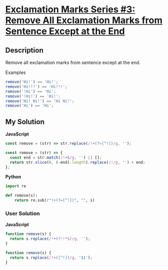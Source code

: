 # [Exclamation Marks Series #3: Remove All Exclamation Marks from Sentence Except at the End](https://www.codewars.com/kata/57faefc42b531482d5000123)

## Description

Remove all exclamation marks from sentence except at the end.

Examples

```js
remove('Hi!') == 'Hi!';
remove('Hi!!!') == 'Hi!!!';
remove('!Hi') == 'Hi';
remove('!Hi!') == 'Hi!';
remove('Hi! Hi!') == 'Hi Hi!';
remove('Hi') == 'Hi';
```

## My Solution

**JavaScript**

```js
const remove = (str) => str.replace(/!+(?=[^!])/g, '');
```

```js
const remove = (str) => {
  const end = str.match(/!+$/g, '') || [];
  return str.slice(0, (-end).length).replace(/!/g, '') + end;
};
```

**Python**

```py
import re

def remove(s):
    return re.sub(r"!+(?=[^!])", "", s)
```

### User Solution

**JavaScript**

```js
function remove(s) {
  return s.replace(/!+(?!!*$)/g, '');
}
```

```js
function remove(s) {
  return s.replace(/!+([^!])/g, '$1');
}
```
